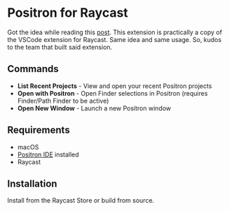 # Positron for Raycast

Got the idea while reading this [post](https://bsky.app/profile/andrew.heiss.phd/post/3lukm4lrugc2k). This extension is practically a copy of the VSCode extension for Raycast. Same idea and same usage. So, kudos to the team that built said extension.

## Commands

- **List Recent Projects** - View and open your recent Positron projects
- **Open with Positron** - Open Finder selections in Positron (requires Finder/Path Finder to be active)
- **Open New Window** - Launch a new Positron window

## Requirements

- macOS
- [Positron IDE](https://github.com/posit-dev/positron) installed
- Raycast

## Installation

Install from the Raycast Store or build from source.
